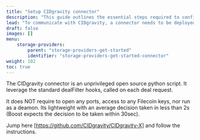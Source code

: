 ```yaml
---
title: "Setup CIDgravity connector"
description: "This guide outlines the essential steps required to configure the CIDgravity connector in conjunction with a Boost node."
lead: "To communicate with CIDgravity, a connector needs to be deployed on the miner markert node (boost / dropplet)."
draft: false
images: []
menu:
    storage-providers:
        parent: "storage-providers-get-started"
        identifier: "storage-providers-get-started-connector"
weight: 102
toc: true
---
```


The CIDgravity connector is an unprivileged open source python script. It leverage the standard dealFilter hooks, called on each deal request.

It does NOT require to open any ports, access to any Filecoin keys, nor run as a deamon. Its lightweight with an average decision taken in less than 2s (Boost expects the decision to be taken within 30sec).

Jump here [https://github.com/CIDgravity/CIDgravity-X]  and follow the instructions.
